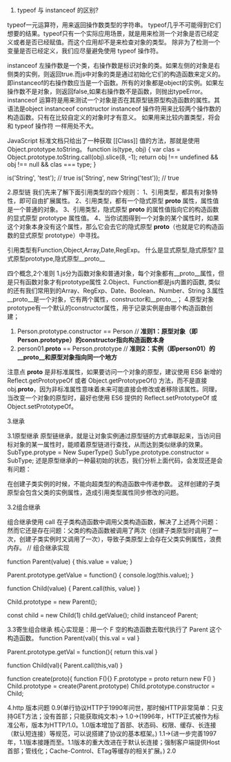 1. typeof 与 instanceof 的区别?

typeof一元运算符，用来返回操作数类型的字符串。
typeof几乎不可能得到它们想要的结果。typeof只有一个实际应用场景，就是用来检测一个对象是否已经定义或者是否已经赋值。而这个应用却不是来检查对象的类型。
除非为了检测一个变量是否已经定义，我们应尽量避免使用 typeof 操作符。

instanceof 左操作数是一个类，右操作数是标识对象的类。如果左侧的对象是右侧类的实例，则返回true.而js中对象的类是通过初始化它们的构造函数来定义的。即instanceof的右操作数应当是一个函数。所有的对象都是object的实例。如果左操作数不是对象，则返回false,如果右操作数不是函数，则抛出typeError。
instanceof 运算符是用来测试一个对象是否在其原型链原型构造函数的属性。其语法是object instanceof constructor
instanceof 操作符用来比较两个操作数的构造函数。只有在比较自定义的对象时才有意义。 如果用来比较内置类型，将会和 typeof 操作符 一样用处不大。

JavaScript 标准文档只给出了一种获取 [[Class]] 值的方法，那就是使用 Object.prototype.toString。
function is(type, obj) {
    var clas = Object.prototype.toString.call(obj).slice(8, -1);
    return obj !== undefined && obj !== null && clas === type;
}

is('String', 'test'); // true
is('String', new String('test')); // true


2.原型链
我们先来了解下面引用类型的四个规则：
1、引用类型，都具有对象特性，即可自由扩展属性。
2、引用类型，都有一个隐式原型 __proto__ 属性，属性值是一个普通的对象。
3、引用类型，隐式原型 __proto__ 的属性值指向它的构造函数的显式原型 prototype 属性值。
4、当你试图得到一个对象的某个属性时，如果这个对象本身没有这个属性，那么它会去它的隐式原型 __proto__（也就是它的构造函数的显式原型 prototype）中寻找。

引用类型有Function,Object,Array,Date,RegExp。
什么是显式原型,隐式原型?  显式原型prototype,隐式原型__proto__

四个概念,2个准则
1.js分为函数对象和普通对象，每个对象都有__proto__属性，但是只有函数对象才有prototype属性
2.Object、Function都是js内置的函数, 类似的还有我们常用到的Array、RegExp、Date、Boolean、Number、String
3.属性__proto__是一个对象，它有两个属性，constructor和__proto__；
4.原型对象prototype有一个默认的constructor属性，用于记录实例是由哪个构造函数创建；

1. Person.prototype.constructor == Person // **准则1：原型对象（即Person.prototype）的constructor指向构造函数本身**
2. person01.__proto__ == Person.prototype // **准则2：实例（即person01）的__proto__和原型对象指向同一个地方**

注意点
__proto__ 是非标准属性，如果要访问一个对象的原型，建议使用 ES6 新增的 Reflect.getPrototypeOf 或者 Object.getPrototypeOf() 方法，而不是直接 obj.__proto__，因为非标准属性意味着未来可能直接会修改或者移除该属性。同理，当改变一个对象的原型时，最好也使用 ES6 提供的 Reflect.setPrototypeOf 或 Object.setPrototypeOf。


3.继承

3.1原型继承
原型链继承，就是让对象实例通过原型链的方式串联起来，当访问目标对象的某一属性时，能顺着原型链进行查找，从而达到类似继承的效果。
SubType.protype = New SuperType()
SubType.prototype.constructor = SubType;
述是原型继承的一种最初始的状态，我们分析上面代码，会发现还是会有问题：

在创建子类实例的时候，不能向超类型的构造函数中传递参数。
这样创建的子类原型会包含父类的实例属性，造成引用类型属性同步修改的问题。


3.2组合继承

组合继承使用 call 在子类构造函数中调用父类构造函数，解决了上述两个问题：
然而它还是存在问题：父类的构造函数被调用了两次（创建子类原型时调用了一次，创建子类实例时又调用了一次），导致子类原型上会存在父类实例属性，浪费内存。
// 组合继承实现

function Parent(value) {
    this.value = value;
}

Parent.prototype.getValue = function() {
    console.log(this.value);
}

function Child(value) {
    Parent.call(this, value)
}

Child.prototype = new Parent();

const child = new Child(1)
child.getValue();
child instanceof Parent;

3.3寄生组合继承
核心实现是：用一个 F 空的构造函数去取代执行了 Parent 这个构造函数。
function Parent(val){
    this.val = val
}

Parent.prototype.getVal = function(){
    return this.val
}

function Child(val){
    Parent.call(this,val)
}

function create(proto){
    function F(){}
    F.prototype = proto
    return new F()
}
Child.prototype = create(Parent.prototype)
Child.prototype.constructor = Child;





4.http
版本问题
0.9(单行协议HTTP于1990年问世，那时候HTTP非常简单：只支持GET方法；没有首部；只能获取纯文本)->
1.0->(1996年，HTTP正式被作为标准公布，版本为HTTP/1.0。1.0版本增加了首部、状态码、权限、缓存、长连接（默认短连接）等规范，可以说搭建了协议的基本框架。)
1.1->(进一步完善1997年，1.1版本接踵而至。1.1版本的重大改进在于默认长连接；强制客户端提供Host首部；管线化；Cache-Control、ETag等缓存的相关扩展。)
2.0